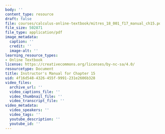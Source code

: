 ```yaml
---
body: ''
content_type: resource
draft: false
file: courses/calculus-online-textbook/mitres_18_001_f17_manual_ch15.pdf
file_size: 502871
file_type: application/pdf
image_metadata:
  caption: ''
  credit: ''
  image-alt: ''
learning_resource_types:
- Online Textbook
license: https://creativecommons.org/licenses/by-nc-sa/4.0/
resourcetype: Document
title: Instructor's Manual for Chapter 15
uid: 4f16d548-4326-455f-9991-231e2606b328
video_files:
  archive_url: ''
  video_captions_file: ''
  video_thumbnail_file: ''
  video_transcript_file: ''
video_metadata:
  video_speakers: ''
  video_tags: ''
  youtube_description: ''
  youtube_id: ''
---
```

